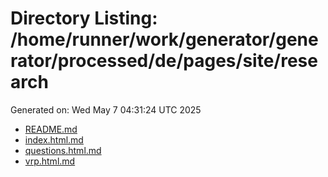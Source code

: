 # Directory Listing: /home/runner/work/generator/generator/processed/de/pages/site/research
Generated on: Wed May  7 04:31:24 UTC 2025

- [README.md](README.md)
- [index.html.md](index.html.md)
- [questions.html.md](questions.html.md)
- [vrp.html.md](vrp.html.md)
